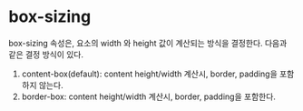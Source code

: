 # box-sizing
box-sizing 속성은, 요소의 width 와 height 값이 계산되는 방식을 결정한다.
다음과 같은 결정 방식이 있다.
1. content-box(default): content height/width 계산시, border, padding을 포함하지 않는다.
2. border-box: content height/width 계산시, border, padding을 포함한다.


